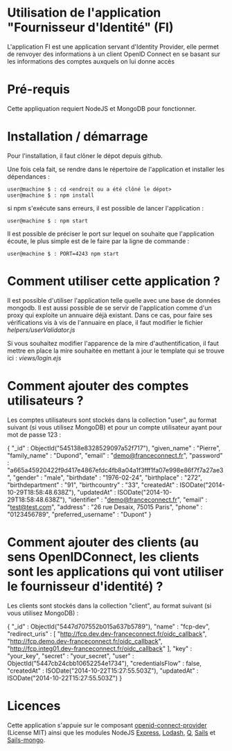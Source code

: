 # Utilisation de l'application "Fournisseur d'Identité" (FI)

L'application FI est une application servant d'Identity Provider, elle permet de renvoyer des informations à un client OpenID Connect en se basant sur les informations des comptes auxquels on lui donne accès

# Pré-requis
Cette appliquation requiert NodeJS et MongoDB pour fonctionner.

# Installation / démarrage
Pour l'installation, il faut clôner le dépot depuis github.

Une fois cela fait, se rendre dans le répertoire de l'application et installer les dépendances :

    user@machine $ : cd <endroit ou a été clôné le dépot>
    user@machine $ : npm install

si npm s'exécute sans erreurs, il est possible de lancer l'application :

    user@machine $ : npm start

Il est possible de préciser le port sur lequel on souhaite que l'application écoute, le plus simple est de le faire par la ligne de commande :

    user@machine $ : PORT=4243 npm start

# Comment utiliser cette application ?

Il est possible d'utiliser l'application telle quelle avec une base de données mongodb.
Il est aussi possible de se servir de l'application comme d'un proxy qui exploite un annuaire déjà existant. Dans ce cas, pour faire ses vérifications vis à vis de l'annuaire en place, il faut modifier le fichier _helpers/userValidator.js_

Si vous souhaitez modifier l'apparence de la mire d'authentification, il faut mettre en place la mire souhaitée en mettant à jour le template qui se trouve ici : _views/login.ejs_

# Comment ajouter des comptes utilisateurs ?

Les comptes utilisateurs sont stockés dans la collection "user", au format suivant (si vous utilisez MongoDB) et pour un compte utilisateur ayant pour mot de passe 123 :

{
    "_id" : ObjectId("545138e8328529097a52f717"),
    "given_name" : "Pierre",
    "family_name" : "Dupond",
    "email" : "demo@franceconnect.fr",
    "password" : "a665a45920422f9d417e4867efdc4fb8a04a1f3fff1fa07e998e86f7f7a27ae3",
    "gender" : "male",
    "birthdate" : "1976-02-24",
    "birthplace" : "272",
    "birthdepartment" : "91",
    "birthcountry" : "33",
    "createdAt" : ISODate("2014-10-29T18:58:48.638Z"),
    "updatedAt" : ISODate("2014-10-29T18:58:48.638Z"),
    "identifier" : "demo@franceconnect.fr",
    "email" : "test@test.com",
    "address" : "26 rue Desaix, 75015 Paris",
    "phone" : "0123456789",
    "preferred_username" : "Dupont"
}

# Comment ajouter des clients (au sens OpenIDConnect, les clients sont les applications qui vont utiliser le fournisseur d'identité) ?

Les clients sont stockés dans la collection "client", au format suivant (si vous utilisez MongoDB) :

{
    "_id" : ObjectId("5447d707552b015a637b5789"),
    "name" : "fcp-dev",
    "redirect_uris" : [
        "http://fcp.dev.dev-franceconnect.fr/oidc_callback",
        "http://fcp.demo.dev-franceconnect.fr/oidc_callback",
        "http://fcp.integ01.dev-franceconnect.fr/oidc_callback"
    ],
    "key" : "your_key",
    "secret" : "your_secret",
    "user" : ObjectId("5447cb24cbb10652254e1734"),
    "credentialsFlow" : false,
    "createdAt" : ISODate("2014-10-22T15:27:55.503Z"),
    "updatedAt" : ISODate("2014-10-22T15:27:55.503Z")
}

# Licences
Cette application s'appuie sur le composant [openid-connect-provider](https://www.npmjs.org/package/openid-connect) (License MIT) ainsi que les modules NodeJS [Express](https://www.npmjs.org/package/express), [Lodash](https://www.npmjs.org/package/lodash), [Q](https://www.npmjs.org/package/q), [Sails](https://www.npmjs.org/package/sails) et [Sails-mongo](https://www.npmjs.org/package/sails-mongo).
